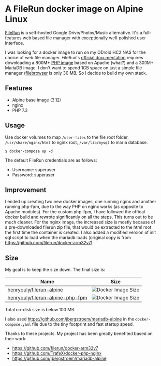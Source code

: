 # A FileRun docker image on Alpine Linux

[FileRun](https://github.com/filerun) is a self-hosted Google Drive/Photos/Music alternative. It's a full-features web based file manager with exceptionally well-polished user interface.

I was looking for a docker image to run on my ODroid HC2 NAS for the choice of web file manager. FileRun's [official documentation](https://docs.filerun.com/docker-arm) requires downloading a 800M+ [PHP image](https://hub.docker.com/r/afian/filerun) based on Apache (what?) and a 300M+ MariaDB image. I don't want to spend 1GB space on just a simple file manager ([filebrowser](https://hub.docker.com/r/filebrowser/filebrowser) is only 30 MB. So I decide to build my own stack.

Features
-----
* Alpine base image (3.12)
* nginx
* PHP 7.3

Usage
----

Use docker volumes to map `/user-files` to the file root folder, `/usr/share/nginx/html` to nginx root, `/var/lib/mysql` to maria database.

```
$ docker-compose up -d
```

The default FileRun credentials are as follows:

* Username: superuser
* Password: superuser

Improvement
----
I ended up creating two new docker images, one running nginx and another running php-fpm, due to the way PHP on nginx works (as opposite to Apache modules). For the custom php-fpm, I have followed the offical docker build and rewrote significantly on all the steps. This turns out to be much cleaner. For the nginx image, the increased size is mostly because of a pre-downloaded filerun zip file, that would be extracted to the html root the first time the container is created. I also added a modified version of init sql script to load when the mariadb loads (original copy is from https://github.com/filerun/docker-arm32v7).

Size
----
My goal is to keep the size down. The final size is:

| Name | Size |
|------|------|
| [henryouly/filerun-alpine](https://hub.docker.com/r/henryouly/filerun-alpine) | ![Docker Image Size](https://img.shields.io/docker/image-size/henryouly/filerun-alpine/latest)|
| [henryouly/filerun-alpine-php-fpm](https://hub.docker.com/r/henryouly/filerun-alpine-php-fpm) | ![Docker Image Size](https://img.shields.io/docker/image-size/henryouly/filerun-alpine-php-fpm/latest)|

Total on-disk size is below 100 MB.

I also used https://github.com/jbergstroem/mariadb-alpine in the `docker-compose.yaml` file due to the tiny footprint and fast startup speed.

Thanks to these projects. My project has been greatly benefited based on their work:
* https://github.com/filerun/docker-arm32v7
* https://github.com/TrafeX/docker-php-nginx
* https://github.com/jbergstroem/mariadb-alpine
